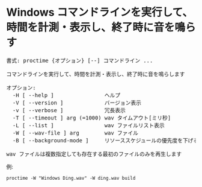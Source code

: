 # Windows コマンドラインを実行して、時間を計測・表示し、終了時に音を鳴らす

<pre>
書式: proctime {オプション} [--] コマンドライン ...

コマンドラインを実行して、時間を計測・表示し、終了時に音を鳴らします

オプション:
  -H [ --help ]                ヘルプ
  -V [ --version ]             バージョン表示
  -v [ --verbose ]             冗長表示
  -T [ --timeout ] arg (=1000) wav タイムアウト[ミリ秒]
  -L [ --list ]                wav ファイルリスト表示
  -W [ --wav-file ] arg        wav ファイル
  -B [ --background-mode ]     リソーススケジュールの優先度を下げる

wav ファイルは複数指定しても存在する最初のファイルのみを再生します
</pre>

例:

    proctime -W "Windows Ding.wav" -W ding.wav build
